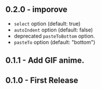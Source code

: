 ## 0.2.0 - imporove
* `select` option (default: true)
* `autoIndent` option (default: false)
* deprecated `pasteToBottom` option.
* `pasteTo` option (default: "bottom")

## 0.1.1 - Add GIF anime.
## 0.1.0 - First Release
